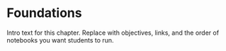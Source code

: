 # Foundations

Intro text for this chapter. Replace with objectives, links, and the order of notebooks you want students to run.
